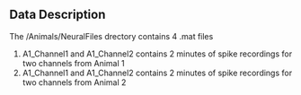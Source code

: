 ## Data Description

The /Animals/NeuralFiles drectory contains 4 .mat files 

1. A1_Channel1 and A1_Channel2 contains 2 minutes of spike recordings for two channels from Animal 1
2. A1_Channel1 and A1_Channel2 contains 2 minutes of spike recordings for two channels from Animal 2

